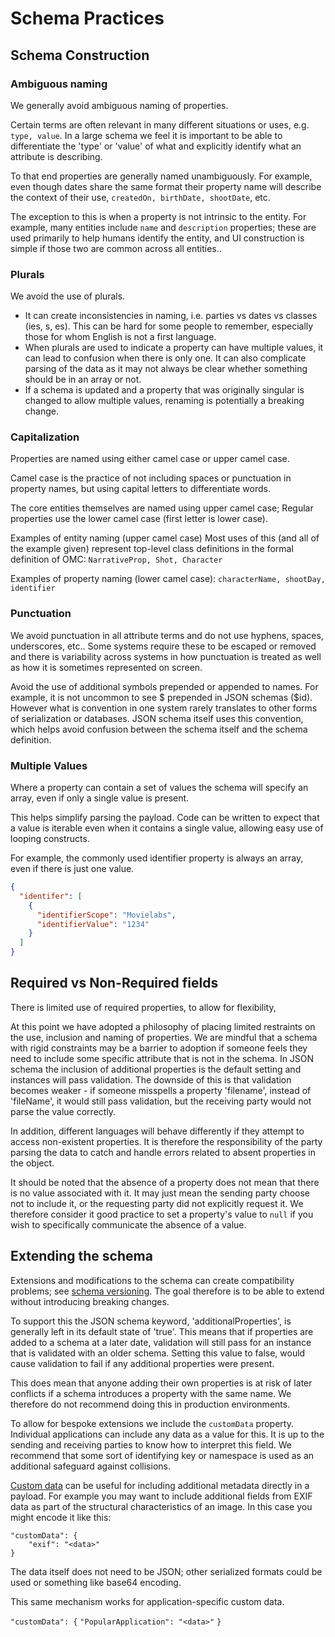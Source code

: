 # Schema Practices

## Schema Construction

### **Ambiguous naming**
We generally avoid ambiguous naming of properties.

Certain terms are often relevant in many different situations or uses, e.g. ``type, value``. In a large schema we feel it is important to be able to differentiate the 'type' or 'value' of what and explicitly identify what an attribute is describing.

To that end properties are generally named unambiguously. For example, even though dates share the same format their property name will describe the context of their use, ``createdOn, birthDate, shootDate``, etc.

The exception to this is when a property is not intrinsic to the entity. For example, many entities include ``name`` and ``description`` properties; these are used primarily to help humans identify the entity, and UI construction is simple if those two are common across all entities..

### **Plurals**
We avoid the use of plurals.

- It can create inconsistencies in naming, i.e. parties vs dates vs classes (ies, s, es). This can be hard for some people to remember, especially those for whom English is not a first language.
- When plurals are used to indicate a property can have multiple values, it can lead to confusion when there is only one. It can also complicate parsing of the data as it may not always be clear whether something should be in an array or not.
- If a schema is updated and a property that was originally singular is changed to allow multiple values, renaming is potentially  a breaking change.

### **Capitalization**
Properties are named using either camel case or upper camel case.

Camel case is the practice of not including spaces or punctuation in property names, but using capital letters to differentiate words.

The core entities themselves are named using upper camel case; Regular properties use the lower camel case (first letter is lower case).

Examples of entity naming (upper camel case)  Most uses of this (and all of the example given) represent top-level class definitions in the formal definition of OMC:
``NarrativeProp, Shot, Character``

Examples of property naming (lower camel case):
``characterName, shootDay, identifier``

### **Punctuation**
We avoid punctuation in all attribute terms and do not use hyphens, spaces, underscores, etc.. Some systems require these to be escaped or removed and there is variability across systems in how punctuation is treated as well as how it is sometimes represented on screen.

Avoid the use of additional symbols prepended or appended to names. For example, it is not uncommon to see $ prepended in JSON schemas ($id). However what is convention in one system rarely translates to other forms of serialization or databases. JSON schema itself uses this convention, which helps avoid confusion between the schema itself and the schema definition.

### **Multiple Values**
Where a property can contain a set of values the schema will specify an array, even if only a single value is present.

This helps simplify parsing the payload. Code can be written to expect that a value is iterable even when it contains a single value, allowing easy use of looping constructs.

For example, the commonly used identifier property is always an array, even if there is just one value.
```json
{
  "identifer": [
    {
      "identifierScope": "Movielabs",
      "identifierValue": "1234"
    }
  ]
}
```


## Required vs Non-Required fields
There is limited use of required properties, to allow for flexibility,

At this point we have adopted a philosophy of placing limited restraints on the use, inclusion and naming of properties. We are mindful that a schema with rigid constraints may be a barrier to adoption if someone feels they need to include some specific attribute that is not in the schema. In JSON schema the inclusion of additional properties is the default setting and instances will pass validation. The downside of this is that validation becomes weaker - if someone misspells a property 'filename', instead of 'fileName', it would still pass validation, but the receiving party would not parse the value correctly.

In addition, different languages will behave differently if they attempt to access non-existent properties. It is therefore the responsibility of the party parsing the data to catch and handle errors related to absent properties in the object.

It should be noted that the absence of a property does not mean that there is no value associated with it. It may just mean the sending party choose not to include it, or the requesting party did not explicitly request it. We therefore consider it good practice to set a property's value to ``null`` if you wish to specifically communicate the absence of a value.

## Extending the schema
Extensions and modifications to the schema can create compatibility problems; see [schema versioning](Schema-Version.md). The goal therefore is to be able to extend without introducing breaking changes.

To support this the JSON schema keyword, 'additionalProperties', is generally left in its default state of 'true'. This means that if properties are added to a schema at a later date, validation will still pass for an instance that is validated with an older schema. Setting this value to false, would cause validation to fail if any additional properties were present.

This does mean that anyone adding their own properties is at risk of later conflicts if a schema introduces a property with the same name. We therefore do not recommend doing this in production environments.

To allow for bespoke extensions we include the ``customData`` property. Individual applications can include any data as a value for this. It is up to the sending and receiving parties to know how to interpret this field. We recommend that some sort of identifying key or namespace is used as an additional safeguard against collisions.

[Custom data](./Schema-Structure#Standard%20Properties) can be useful for including additional metadata directly in a payload. For example you may want to include additional fields from EXIF data as part of the structural characteristics of an image. In this case you might encode it like this:

```
"customData": {
	"exif": "<data>"
}
```

The data itself does not need to be JSON; other serialized formats could be used or something like base64 encoding.

This same mechanism works for application-specific custom data.

`"customData": {`
	`"PopularApplication": "<data>"`
`}`












